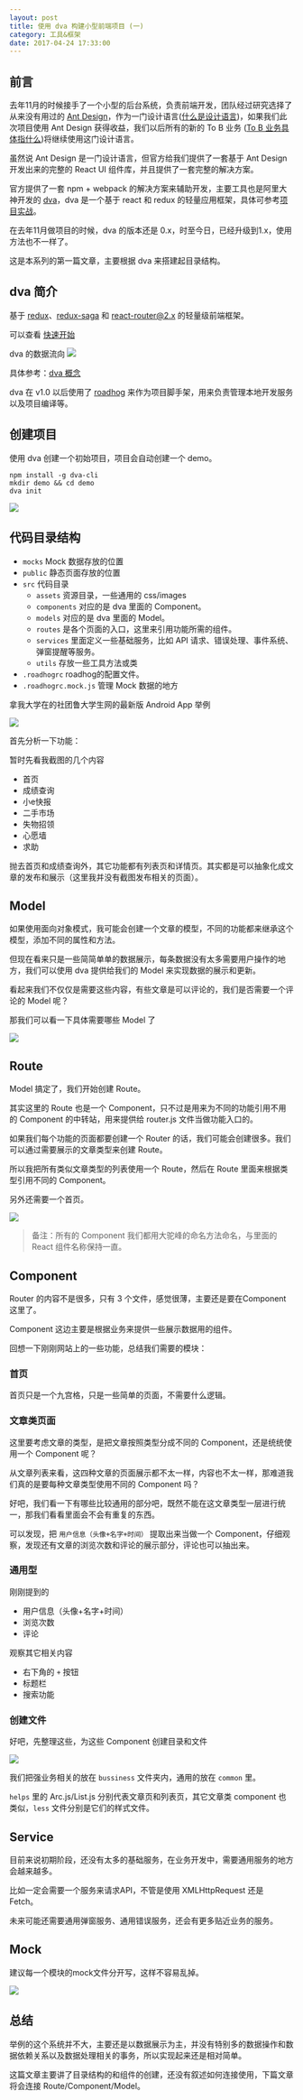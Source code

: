 ```yaml
---
layout: post
title: 使用 dva 构建小型前端项目 (一)
category: 工具&框架
date: 2017-04-24 17:33:00
---
```

## 前言
去年11月的时候接手了一个小型的后台系统，负责前端开发，团队经过研究选择了从来没有用过的 [Ant Design](https://ant.design/index-cn)，作为一门设计语言([什么是设计语言](https://www.zhihu.com/question/47144626/answer/121635402))，如果我们此次项目使用 Ant Design 获得收益，我们以后所有的新的 To B 业务 ([To B 业务具体指什么](https://www.zhihu.com/question/37841619))将继续使用这门设计语言。

虽然说 Ant Design 是一门设计语言，但官方给我们提供了一套基于 Ant Design 开发出来的完整的 React UI 组件库，并且提供了一套完整的解决方案。

官方提供了一套 npm + webpack 的解决方案来辅助开发，主要工具也是阿里大神开发的 [dva](https://github.com/dvajs/dva)，dva 是一个基于 react 和 redux 的轻量应用框架，具体可参考[项目实战](https://ant.design/docs/react/practical-projects-cn)。

在去年11月做项目的时候，dva 的版本还是 0.x，时至今日，已经升级到1.x，使用方法也不一样了。

这是本系列的第一篇文章，主要根据 dva 来搭建起目录结构。

## dva 简介

基于 [redux](https://github.com/reactjs/redux)、[redux-saga](https://github.com/yelouafi/redux-saga) 和 [react-router@2.x](https://github.com/ReactTraining/react-router/tree/v2.8.1) 的轻量级前端框架。

可以查看 [快速开始](https://github.com/dvajs/dva/blob/master/docs/GettingStarted.md)

dva 的数据流向
![](https://camo.githubusercontent.com/c826ff066ed438e2689154e81ff5961ab0b9befe/68747470733a2f2f7a6f732e616c697061796f626a656374732e636f6d2f726d73706f7274616c2f505072657245414b62496f445a59722e706e67)

具体参考：[dva 概念](https://github.com/dvajs/dva/blob/master/docs/Concepts_zh-CN.md)

dva 在 v1.0 以后使用了 [roadhog](https://github.com/sorrycc/roadhog) 来作为项目脚手架，用来负责管理本地开发服务以及项目编译等。

## 创建项目

使用 dva 创建一个初始项目，项目会自动创建一个 demo。

```
npm install -g dva-cli
mkdir demo && cd demo
dva init
```

![](http://p3.qhimg.com/t017231fc68f3785c69.jpg)


## 代码目录结构

- `mocks` Mock 数据存放的位置
- `public` 静态页面存放的位置
- `src` 代码目录
    - `assets` 资源目录，一些通用的 css/images
    - `components` 对应的是 dva 里面的 Component。
    - `models` 对应的是 dva 里面的 Model。
    - `routes` 是各个页面的入口，这里来引用功能所需的组件。
    - `services` 里面定义一些基础服务，比如 API 请求、错误处理、事件系统、弹窗提醒等服务。
    - `utils` 存放一些工具方法或类
- `.roadhogrc` roadhog的配置文件。
- `.roadhogrc.mock.js` 管理 Mock 数据的地方

拿我大学在的社团鲁大学生网的最新版 Android App 举例

![](http://p6.qhimg.com/t011ddf5c3a872ac23e.jpg)

首先分析一下功能：

暂时先看我截图的几个内容

- 首页
- 成绩查询
- 小e快报
- 二手市场
- 失物招领
- 心愿墙
- 求助

抛去首页和成绩查询外，其它功能都有列表页和详情页。其实都是可以抽象化成文章的发布和展示（这里我并没有截图发布相关的页面）。

## Model

如果使用面向对象模式，我可能会创建一个文章的模型，不同的功能都来继承这个模型，添加不同的属性和方法。

但现在看来只是一些简简单单的数据展示，每条数据没有太多需要用户操作的地方，我们可以使用 dva 提供给我们的 Model 来实现数据的展示和更新。

看起来我们不仅仅是需要这些内容，有些文章是可以评论的，我们是否需要一个评论的 Model 呢？

那我们可以看一下具体需要哪些 Model 了

![](http://p0.qhimg.com/t013da4d0860a0bf518.jpg)

## Route

Model 搞定了，我们开始创建 Route。

其实这里的 Route 也是一个 Component，只不过是用来为不同的功能引用不用的 Component 的中转站，用来提供给 router.js 文件当做功能入口的。

如果我们每个功能的页面都要创建一个 Router 的话，我们可能会创建很多。我们可以通过需要展示的文章类型来创建 Route。

所以我把所有类似文章类型的列表使用一个 Route，然后在 Route 里面来根据类型引用不同的 Component。

另外还需要一个首页。

![](http://p2.qhimg.com/t01ad1439c217c20d3e.jpg)

> 备注：所有的 Component 我们都用大驼峰的命名方法命名，与里面的 React 组件名称保持一直。

## Component

Router 的内容不是很多，只有 3 个文件，感觉很薄，主要还是要在Component这里了。

Component 这边主要是根据业务来提供一些展示数据用的组件。

回想一下刚刚网站上的一些功能，总结我们需要的模块：

### 首页

首页只是一个九宫格，只是一些简单的页面，不需要什么逻辑。

### 文章类页面

这里要考虑文章的类型，是把文章按照类型分成不同的 Component，还是统统使用一个 Component 呢？

从文章列表来看，这四种文章的页面展示都不太一样，内容也不太一样，那难道我们真的是要每种文章类型使用不同的 Component 吗？

好吧，我们看一下有哪些比较通用的部分吧，既然不能在这文章类型一层进行统一，那我们看看里面会不会有重复的东西。

可以发现，把 `用户信息（头像+名字+时间）` 提取出来当做一个 Component，仔细观察，发现还有文章的浏览次数和评论的展示部分，评论也可以抽出来。

### 通用型

刚刚提到的

- 用户信息（头像+名字+时间）
- 浏览次数
- 评论

观察其它相关内容

- 右下角的 `+` 按钮
- 标题栏
- 搜索功能


### 创建文件

好吧，先整理这些，为这些 Component 创建目录和文件

![](http://p0.qhimg.com/t01a7db457f6c366bf4.jpg)

我们把强业务相关的放在 `bussiness` 文件夹内，通用的放在 `common` 里。

`helps` 里的 Arc.js/List.js 分别代表文章页和列表页，其它文章类 component 也类似，`less` 文件分别是它们的样式文件。

## Service

目前来说初期阶段，还没有太多的基础服务，在业务开发中，需要通用服务的地方会越来越多。

比如一定会需要一个服务来请求API，不管是使用 XMLHttpRequest 还是 Fetch。

未来可能还需要通用弹窗服务、通用错误服务，还会有更多贴近业务的服务。

## Mock

建议每一个模块的mock文件分开写，这样不容易乱掉。

![](http://p5.qhimg.com/t01bf73e9dbcb4f2286.jpg)


## 总结

举例的这个系统并不大，主要还是以数据展示为主，并没有特别多的数据操作和数据依赖关系以及数据处理相关的事务，所以实现起来还是相对简单。

这篇文章主要讲了目录结构的和组件的创建，还没有叙述如何连接使用，下篇文章将会连接 Route/Component/Model。